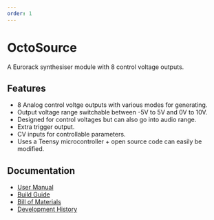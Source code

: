 ```yaml
---
order: 1
---
```

# OctoSource

A Eurorack synthesiser module with 8 control voltage outputs.

## Features
* 8 Analog control voltge outputs with various modes for generating.
* Output voltage range switchable between -5V to 5V and 0V to 10V.
* Designed for control voltages but can also go into audio range.
* Extra trigger output.
* CV inputs for controllable parameters.
* Uses a Teensy microcontroller + open source code can easily be modified.

## Documentation

* [User Manual](user.md)
* [Build Guide](build.md)
* [Bill of Materials](bom.md)
* [Development History](history.md)
